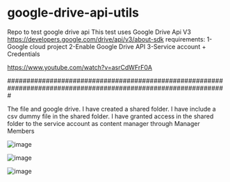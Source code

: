 # google-drive-api-utils
Repo to test google drive api This test uses Google Drive Api V3 https://developers.google.com/drive/api/v3/about-sdk requirements: 1-Google cloud project 2-Enable Google Drive API 3-Service account + Credentials

https://www.youtube.com/watch?v=asrCdWFrF0A

#################################################################################################################

The file and google drive. I have created a shared folder. I have include a csv dummy file in the shared folder. I have granted access in the shared folder to the service account as content manager through Manager Members

![image](https://user-images.githubusercontent.com/11447594/152517228-4af78e79-d508-4a60-bb9c-1236d7898fbd.png)

![image](https://user-images.githubusercontent.com/11447594/152517283-bb79c501-8430-4dc4-b755-874f6b5fc429.png)

![image](https://user-images.githubusercontent.com/11447594/152517338-de42cc96-ade5-4f4e-9094-467ee6f23f46.png)
